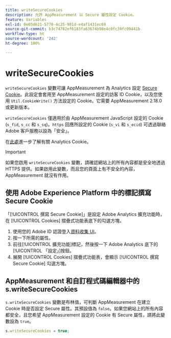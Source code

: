 ```yaml
---
title: writeSecureCookies
description: 允許 AppMeasurement 以 Secure 屬性設定 Cookie。
feature: Variables
exl-id: 0e03d621-5770-4c25-981d-e4af1431ec69
source-git-commit: b3c74782ef6183fa63674b98e4c0fc39fc09441b
workflow-type: ht
source-wordcount: '242'
ht-degree: 100%

---
```


# writeSecureCookies

`writeSecureCookies` 變數可讓 AppMeasurement 為 Analytics 設定 [Secure Cookie](https://en.wikipedia.org/wiki/Secure_cookie)。此設定會套用至 AppMeasurement 設定的訪客 ID Cookie，以及您使用 `Util.CookieWrite()` 方法設定的 Cookie。它需要 AppMeasurement 2.18.0 或更新版本。

`writeSecureCookies` 僅適用於由 AppMeasurement JavaScript 設定的 Cookie (`s_fid`, `s_cc` 和 `s_sq`)。`https` 回應所設定的 Cookie (`s_vi` 和 `s_ecid`) 可透過聯絡 Adobe 客戶服務以設為「安全」。

在[此處](https://experienceleague.adobe.com/docs/core-services/interface/administration/ec-cookies/cookies-analytics.html)進一步了解有關 Analytics Cookie。

>[!IMPORTANT]
>
> 如果您啟用 `writeSecureCookies` 變數，請確認網站上的所有內容都是安全地透過 HTTPS 提供。如果啟用此變數，而且您的頁面上有不安全的內容，AppMeasurement 就沒有作用。

## 使用 Adobe Experience Platform 中的標記撰寫 Secure Cookie

「[!UICONTROL 撰寫 Secure Cookie]」是設定 Adobe Analytics 擴充功能時，在 [!UICONTROL Cookies] 摺疊式功能表底下的勾選方塊。

1. 使用您的 Adobe ID 認證登入[資料收集 UI](https://experience.adobe.com/data-collection)。
2. 按一下所需的屬性。
3. 前往[!UICONTROL 擴充功能]標記，然後按一下 Adobe Analytics 底下的[!UICONTROL 「設定」]按鈕。
4. 展開 [!UICONTROL Cookies] 摺疊式功能表，會顯示 [!UICONTROL 撰寫 Secure Cookie] 勾選方塊。

## AppMeasurement 和自訂程式碼編輯器中的 s.writeSecureCookies

`s.writeSecureCookies` 變數是布林值，可判斷 AppMeasurement 在建立 Cookie 時是否設定 Secure 屬性。其預設值為 `false`。如果您網站上的所有內容都安全，且您希望 AppMeasurement 設定的 Cookie 有 Secure 屬性，請將此變數設為 `true`。

```js
s.writeSecureCookies = true;
```
